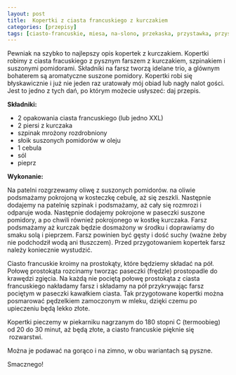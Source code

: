 ```yaml
---
layout: post
title:  Kopertki z ciasta francuskiego z kurczakiem
categories: [przepisy]
tags: [ciasto-francuskie, miesa, na-slono, przekaska, przystawka, przystawki]
---
```

Pewniak na szybko to najlepszy opis kopertek z kurczakiem. Kopertki robimy z ciasta fracuskiego z pysznym farszem z kurczakiem, szpinakiem i suszonymi pomidorami. Składniki na farsz tworzą idelane trio, a glównym bohaterem są aromatyczne suszone pomidory. Kopertki robi się błyskawicznie i już nie jeden raz uratowały mój obiad lub nagły nalot gości. Jest to jedno z tych dań, po którym możecie usłyszeć: daj przepis.

**Składniki:**
* 2 opakowania ciasta francuskiego (lub jedno XXL)
* 2 piersi z kurczaka
* szpinak mrożony rozdrobniony
* słoik suszonych pomidorów w oleju
* 1 cebula
* sól
* pieprz

**Wykonanie:**

Na patelni rozgrzewamy oliwę z suszonych pomidorów. na oliwie podsmażamy pokrojoną w kosteczkę cebulę, aż się zeszkli. Następnie dodajemy na patelnię szpinak i podsmażamy, aż cały się rozmrozi i odparuje woda. Następnie dodajemy pokrojone w paseczki suszone pomidory, a po chwili również pokrojonego w kostkę kurczaka. Farsz podsmażamy aż kurczak będzie dosmażony w środku i doprawiamy do smaku solą i pieprzem. Farsz powinien być gęsty i dość suchy (ważne żeby nie podchodził wodą ani tłuszczem). Przed przygotowaniem kopertek farsz należy koniecznie wystudzić.

Ciasto francuskie kroimy na prostokąty, które będziemy składać na pół. Połowę prostokąta rozcinamy tworząc paseczki (frędzle) prostopadle do krawędzi zgięcia. Na każdą nie pociętą połowę prostokąta z ciasta francuskiego nakładamy farsz i składamy na pół przykrywając farsz pociętym w paseczki kawałkiem ciasta. Tak przygotowane kopertki można posmarować pędzelkiem zamoczonym w mleku, dzięki czemu po upieczeniu będą lekko złote.

Kopertki pieczemy w piekarniku nagrzanym do 180 stopni C (termoobieg) od 20 do 30 minut, aż będą złote, a ciasto francuskie pięknie się  rozwarstwi.

Można je podawać na gorąco i na zimno, w obu wariantach są pyszne.

Smacznego!